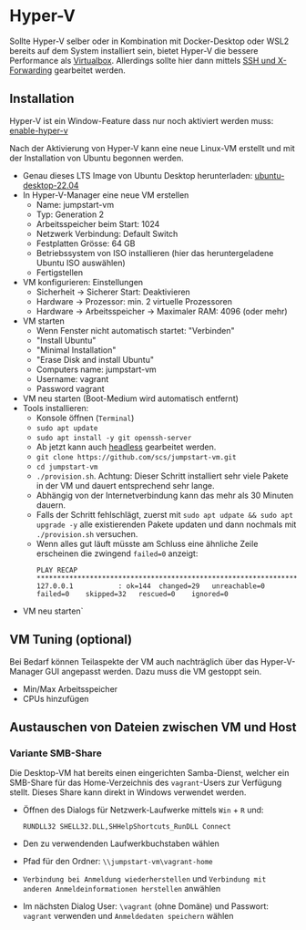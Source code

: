 Hyper-V
=======

Sollte Hyper-V selber oder in Kombination mit Docker-Desktop oder WSL2 bereits auf dem System installiert sein,
bietet Hyper-V die bessere Performance als [Virtualbox](./virtualbox.md).
Allerdings sollte hier dann mittels [SSH und X-Forwarding](./headless.md) gearbeitet werden.


Installation
------------

Hyper-V ist ein Window-Feature dass nur noch aktiviert werden muss:
[enable-hyper-v](https://docs.microsoft.com/en-us/virtualization/hyper-v-on-windows/quick-start/enable-hyper-v)

Nach der Aktivierung von Hyper-V kann eine neue Linux-VM erstellt
und mit der Installation von Ubuntu begonnen werden.

* Genau dieses LTS Image von Ubuntu Desktop herunterladen: [ubuntu-desktop-22.04](https://ubuntu.com/download/desktop)
* In Hyper-V-Manager eine neue VM erstellen
  * Name: jumpstart-vm
  * Typ: Generation 2
  * Arbeitsspeicher beim Start: 1024
  * Netzwerk Verbindung: Default Switch
  * Festplatten Grösse: 64 GB
  * Betriebssystem von ISO installieren (hier das heruntergeladene Ubuntu ISO auswählen)
  * Fertigstellen
* VM konfigurieren: Einstellungen
  * Sicherheit -> Sicherer Start: Deaktivieren
  * Hardware -> Prozessor: min. 2 virtuelle Prozessoren
  * Hardware -> Arbeitsspeicher -> Maximaler RAM: 4096 (oder mehr)
* VM starten
  * Wenn Fenster nicht automatisch startet: "Verbinden"
  * "Install Ubuntu"
  * "Minimal Installation"
  * "Erase Disk and install Ubuntu"
  * Computers name: jumpstart-vm
  * Username: vagrant
  * Password vagrant
* VM neu starten (Boot-Medium wird automatisch entfernt)
* Tools installieren:
  * Konsole öffnen (`Terminal`)
  * `sudo apt update`
  * `sudo apt install -y git openssh-server`
  * Ab jetzt kann auch [headless](./headless.md) gearbeitet werden.
  * `git clone https://github.com/scs/jumpstart-vm.git`
  * `cd jumpstart-vm`
  * `./provision.sh`. Achtung: Dieser Schritt installiert sehr viele Pakete in der VM
    und dauert entsprechend sehr lange.
  * Abhängig von der Internetverbindung kann das mehr als 30 Minuten dauern.
  * Falls der Schritt fehlschlägt,
    zuerst mit `sudo apt udpate && sudo apt upgrade -y` alle existierenden Pakete updaten
    und dann nochmals mit `./provision.sh` versuchen.
  * Wenn alles gut läuft müsste am Schluss eine ähnliche Zeile erscheinen die zwingend `failed=0` anzeigt:
    ~~~~~~
    PLAY RECAP ************************************************************************************************
    127.0.0.1           : ok=144  changed=29   unreachable=0    failed=0    skipped=32   rescued=0    ignored=0
    ~~~~~~
* VM neu starten`


VM Tuning (optional)
---------

Bei Bedarf können Teilaspekte der VM auch nachträglich über das Hyper-V-Manager GUI angepasst werden.
Dazu muss die VM gestoppt sein.

* Min/Max Arbeitsspeicher
* CPUs hinzufügen


Austauschen von Dateien zwischen VM und Host
--------------------------------------------


### Variante SMB-Share

Die Desktop-VM hat bereits einen eingerichten Samba-Dienst,
welcher ein SMB-Share für das Home-Verzeichnis des `vagrant`-Users zur Verfügung stellt.
Dieses Share kann direkt in Windows verwendet werden.

* Öffnen des Dialogs für Netzwerk-Laufwerke mittels `Win` + `R` und:

  ~~~~~~
  RUNDLL32 SHELL32.DLL,SHHelpShortcuts_RunDLL Connect
  ~~~~~~

* Den zu verwendenden Laufwerkbuchstaben wählen
* Pfad für den Ordner: `\\jumpstart-vm\vagrant-home`
* `Verbindung bei Anmeldung wiederherstellen` und `Verbindung mit anderen Anmeldeinformationen herstellen` anwählen
* Im nächsten Dialog User: `\vagrant` (ohne Domäne) und Passwort: `vagrant` verwenden und `Anmeldedaten speichern` wählen

